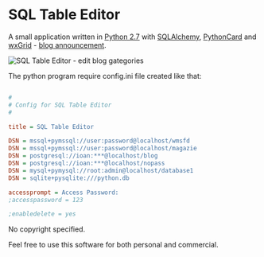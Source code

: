 # SQL Table Editor

A small application written in [Python 2.7](https://www.python.org/) with [SQLAlchemy](http://www.sqlalchemy.org/), [PythonCard](http://pythoncard.sourceforge.net/) and [wxGrid](https://wiki.wxpython.org/wxGrid) - [blog announcement](http://rainbowheart.ro/548).

![SQL Table Editor - edit blog gategories](http://rainbowheart.ro/static/uploads/1/2017/5/sqltableeditor.jpg)

The python program require config.ini file created like that:

```ini

#
# Config for SQL Table Editor
#

title = SQL Table Editor

DSN = mssql+pymssql://user:password@localhost/wmsfd
DSN = mssql+pymssql://user:password@localhost/magazie
DSN = postgresql://ioan:***@localhost/blog
DSN = postgresql://ioan:***@localhost/nopass
DSN = mysql+pymysql://root:admin@localhost/database1
DSN = sqlite+pysqlite:///python.db

accessprompt = Access Password:
;accesspassword = 123

;enabledelete = yes

```

No copyright specified.

Feel free to use this software for both personal and commercial.
